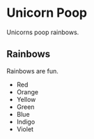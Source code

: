 # Unicorn Poop

Unicorns poop rainbows.

## Rainbows

Rainbows are fun.

* Red
* Orange
* Yellow
* Green
* Blue
* Indigo
* Violet
